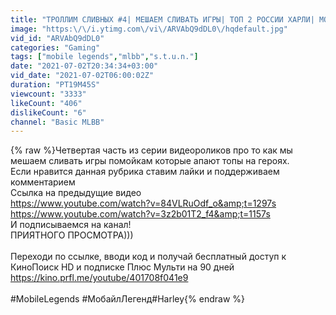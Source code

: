 ```yaml
---
title: "ТРОЛЛИМ СЛИВНЫХ #4| МЕШАЕМ СЛИВАТЬ ИГРЫ| ТОП 2 РОССИИ ХАРЛИ| MOBILE LEGENDS"
image: "https:\/\/i.ytimg.com\/vi\/ARVAbQ9dDL0\/hqdefault.jpg"
vid_id: "ARVAbQ9dDL0"
categories: "Gaming"
tags: ["mobile legends","mlbb","s.t.u.n."]
date: "2021-07-02T20:34:34+03:00"
vid_date: "2021-07-02T06:00:02Z"
duration: "PT19M45S"
viewcount: "3333"
likeCount: "406"
dislikeCount: "6"
channel: "Basic MLBB"
---
```

{% raw %}Четвертая часть из серии видеороликов про то как мы мешаем сливать игры помойкам которые апают топы на героях.<br />Если нравится данная рубрика ставим лайки и поддерживаем комментарием<br />Ссылка на предыдущие видео <br /><a rel="nofollow" target="blank" href="https://www.youtube.com/watch?v=84VLRuOdf_o&amp;t=1297s">https://www.youtube.com/watch?v=84VLRuOdf_o&amp;t=1297s</a><br /><a rel="nofollow" target="blank" href="https://www.youtube.com/watch?v=3z2b01T2_f4&amp;t=1157s">https://www.youtube.com/watch?v=3z2b01T2_f4&amp;t=1157s</a><br />И подписываемся на канал!<br />ПРИЯТНОГО ПРОСМОТРА)))<br /><br />Переходи по ссылке, вводи код и получай бесплатный доступ к КиноПоиск HD и подписке Плюс Мульти на 90 дней<br /><a rel="nofollow" target="blank" href="https://kino.prfl.me/youtube/401708f041e9">https://kino.prfl.me/youtube/401708f041e9</a><br /><br />#MobileLegends #МобайлЛегенд#Harley{% endraw %}

